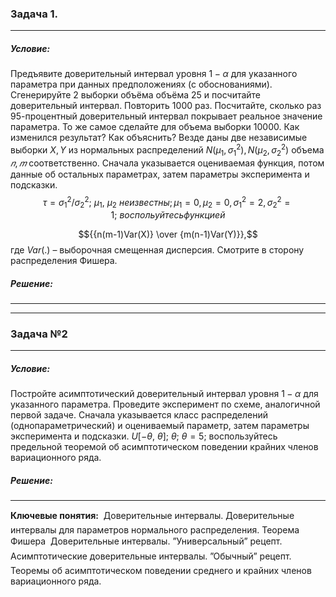 ### Задача 1. 
---
##### Условие:
Предъявите доверительный интервал уровня $1 − \alpha$ для указанного параметра при данных предположениях (с обоснованиями). Сгенерируйте $2$ выборки объёма объёма $25$ и посчитайте доверительный интервал. Повторить $1000$ раз. Посчитайте, сколько раз 95-процентный доверительный интервал покрывает реальное значение параметра. То же самое сделайте для объема выборки $10000$. Как изменился результат? Как объяснить?
Везде даны две независимые выборки $X, Y$ из нормальных распределений $N(\mu_1, \sigma_1^2),N(\mu_2, \sigma_2^2)$ объема $𝑛, 𝑚$ соответственно. Сначала указывается оцениваемая функция, потом данные об остальных параметрах, затем параметры эксперимента и подсказки.
<tex>$$\tau = \sigma_1^2/\sigma_2^2;  \ \mu_1, \ \mu_2 \ неизвестны; \mu_1=0, \mu_2=0, \sigma_1^2=2, \sigma_2^2 = 1; \ воспольуйтесь функцией$$<tex>

<tex>$${{n(m-1)Var(X)} \over {m(n-1)Var(Y)}},$$<tex>
где $Var(.)$ – выборочная смещенная дисперсия. Смотрите в сторону распределения Фишера.

##### Решение:

---
---

### Задача №2
---
##### Условие:
Постройте асимптотический доверительный интервал уровня $1 - \alpha$ для указанного параметра. Проведите эксперимент по схеме, аналогичной первой задаче.
Сначала указывается класс распределений (однопараметрический) и оцениваемый параметр, затем параметры эксперимента и подсказки. $U[-\theta, \ \theta]; \ \theta; \ \theta=5;$ воспользуйтесь предельной теоремой об асимптотическом поведении крайних членов вариационного ряда.

##### Решение:

---

__Ключевые понятия:__
 Доверительные интервалы. Доверительные интервалы для параметров нормального
распределения. Теорема Фишера
 Доверительные интервалы. ”Универсальный” рецепт.
 Асимптотические доверительные интервалы. ”Обычный” рецепт.
 Теоремы об асимптотическом поведении среднего и крайних членов вариационного ряда.